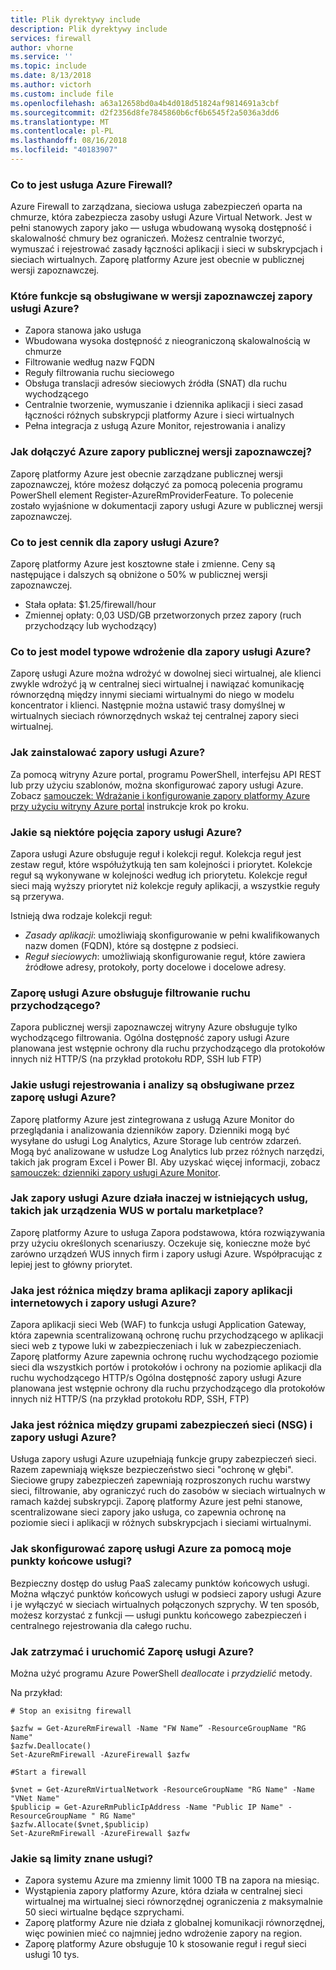 ```yaml
---
title: Plik dyrektywy include
description: Plik dyrektywy include
services: firewall
author: vhorne
ms.service: ''
ms.topic: include
ms.date: 8/13/2018
ms.author: victorh
ms.custom: include file
ms.openlocfilehash: a63a12658bd0a4b4d018d51824af9814691a3cbf
ms.sourcegitcommit: d2f2356d8fe7845860b6cf6b6545f2a5036a3dd6
ms.translationtype: MT
ms.contentlocale: pl-PL
ms.lasthandoff: 08/16/2018
ms.locfileid: "40183907"
---
```

### <a name="what-is-azure-firewall"></a>Co to jest usługa Azure Firewall?

Azure Firewall to zarządzana, sieciowa usługa zabezpieczeń oparta na chmurze, która zabezpiecza zasoby usługi Azure Virtual Network. Jest w pełni stanowych zapory jako — usługa wbudowaną wysoką dostępność i skalowalność chmury bez ograniczeń. Możesz centralnie tworzyć, wymuszać i rejestrować zasady łączności aplikacji i sieci w subskrypcjach i sieciach wirtualnych. Zaporę platformy Azure jest obecnie w publicznej wersji zapoznawczej.

### <a name="which-capabilities-are-supported-in-the-azure-firewall-public-preview-release"></a>Które funkcje są obsługiwane w wersji zapoznawczej zapory usługi Azure?  

* Zapora stanowa jako usługa
* Wbudowana wysoka dostępność z nieograniczoną skalowalnością w chmurze
* Filtrowanie według nazw FQDN 
* Reguły filtrowania ruchu sieciowego
* Obsługa translacji adresów sieciowych źródła (SNAT) dla ruchu wychodzącego
* Centralnie tworzenie, wymuszanie i dziennika aplikacji i sieci zasad łączności różnych subskrypcji platformy Azure i sieci wirtualnych
* Pełna integracja z usługą Azure Monitor, rejestrowania i analizy 

### <a name="how-can-i-join-the-azure-firewall-public-preview"></a>Jak dołączyć Azure zapory publicznej wersji zapoznawczej?

Zaporę platformy Azure jest obecnie zarządzane publicznej wersji zapoznawczej, które możesz dołączyć za pomocą polecenia programu PowerShell element Register-AzureRmProviderFeature. To polecenie zostało wyjaśnione w dokumentacji zapory usługi Azure w publicznej wersji zapoznawczej.

### <a name="what-is-the-pricing-for-azure-firewall"></a>Co to jest cennik dla zapory usługi Azure?

Zaporę platformy Azure jest kosztowne stałe i zmienne. Ceny są następujące i dalszych są obniżone o 50% w publicznej wersji zapoznawczej.

* Stała opłata: $1.25/firewall/hour
* Zmiennej opłaty: 0,03 USD/GB przetworzonych przez zapory (ruch przychodzący lub wychodzący)

### <a name="what-is-the-typical-deployment-model-for-azure-firewall"></a>Co to jest model typowe wdrożenie dla zapory usługi Azure?

Zaporę usługi Azure można wdrożyć w dowolnej sieci wirtualnej, ale klienci zwykle wdrożyć ją w centralnej sieci wirtualnej i nawiązać komunikację równorzędną między innymi sieciami wirtualnymi do niego w modelu koncentrator i klienci. Następnie można ustawić trasy domyślnej w wirtualnych sieciach równorzędnych wskaż tej centralnej zapory sieci wirtualnej.

### <a name="how-can-i-install-the-azure-firewall"></a>Jak zainstalować zapory usługi Azure?

Za pomocą witryny Azure portal, programu PowerShell, interfejsu API REST lub przy użyciu szablonów, można skonfigurować zapory usługi Azure. Zobacz [samouczek: Wdrażanie i konfigurowanie zapory platformy Azure przy użyciu witryny Azure portal](../articles/firewall/tutorial-firewall-deploy-portal.md) instrukcje krok po kroku.

### <a name="what-are-some-azure-firewall-concepts"></a>Jakie są niektóre pojęcia zapory usługi Azure?

Zapora usługi Azure obsługuje reguł i kolekcji reguł. Kolekcja reguł jest zestaw reguł, które współużytkują ten sam kolejności i priorytet. Kolekcje reguł są wykonywane w kolejności według ich priorytetu. Kolekcje reguł sieci mają wyższy priorytet niż kolekcje reguły aplikacji, a wszystkie reguły są przerywa.

Istnieją dwa rodzaje kolekcji reguł:

* *Zasady aplikacji*: umożliwiają skonfigurowanie w pełni kwalifikowanych nazw domen (FQDN), które są dostępne z podsieci. 
* *Reguł sieciowych*: umożliwiają skonfigurowanie reguł, które zawiera źródłowe adresy, protokoły, porty docelowe i docelowe adresy. 

### <a name="does-azure-firewall-support-inbound-traffic-filtering"></a>Zaporę usługi Azure obsługuje filtrowanie ruchu przychodzącego?

Zapora publicznej wersji zapoznawczej witryny Azure obsługuje tylko wychodzącego filtrowania. Ogólna dostępność zapory usługi Azure planowana jest wstępnie ochrony dla ruchu przychodzącego dla protokołów innych niż HTTP/S (na przykład protokołu RDP, SSH lub FTP)  
 
### <a name="which-logging-and-analytics-services-are-supported-by-the-azure-firewall"></a>Jakie usługi rejestrowania i analizy są obsługiwane przez zaporę usługi Azure?

Zaporę platformy Azure jest zintegrowana z usługą Azure Monitor do przeglądania i analizowania dzienników zapory. Dzienniki mogą być wysyłane do usługi Log Analytics, Azure Storage lub centrów zdarzeń. Mogą być analizowane w usłudze Log Analytics lub przez różnych narzędzi, takich jak program Excel i Power BI. Aby uzyskać więcej informacji, zobacz [samouczek: dzienniki zapory usługi Azure Monitor](../articles/firewall/tutorial-diagnostics.md).

### <a name="how-does-azure-firewall-work-differently-from-existing-services-such-as-nvas-in-the-marketplace"></a>Jak zapory usługi Azure działa inaczej w istniejących usług, takich jak urządzenia WUS w portalu marketplace?

Zaporę platformy Azure to usługa Zapora podstawowa, która rozwiązywania przy użyciu określonych scenariuszy. Oczekuje się, konieczne może być zarówno urządzeń WUS innych firm i zapory usługi Azure. Współpracując z lepiej jest to główny priorytet.
 
### <a name="what-is-the-difference-between-application-gateway-waf-and-azure-firewall"></a>Jaka jest różnica między brama aplikacji zapory aplikacji internetowych i zapory usługi Azure?

Zapora aplikacji sieci Web (WAF) to funkcja usługi Application Gateway, która zapewnia scentralizowaną ochronę ruchu przychodzącego w aplikacji sieci web z typowe luki w zabezpieczeniach i luk w zabezpieczeniach. Zaporę platformy Azure zapewnia ochronę ruchu wychodzącego poziomie sieci dla wszystkich portów i protokołów i ochrony na poziomie aplikacji dla ruchu wychodzącego HTTP/s Ogólna dostępność zapory usługi Azure planowana jest wstępnie ochrony dla ruchu przychodzącego dla protokołów innych niż HTTP/S (na przykład protokołu RDP, SSH, FTP)

### <a name="what-is-the-difference-between-network-security-groups-nsgs-and-azure-firewall"></a>Jaka jest różnica między grupami zabezpieczeń sieci (NSG) i zapory usługi Azure?

Usługa zapory usługi Azure uzupełniają funkcje grupy zabezpieczeń sieci. Razem zapewniają większe bezpieczeństwo sieci "ochronę w głębi". Sieciowe grupy zabezpieczeń zapewniają rozproszonych ruchu warstwy sieci, filtrowanie, aby ograniczyć ruch do zasobów w sieciach wirtualnych w ramach każdej subskrypcji. Zaporę platformy Azure jest pełni stanowe, scentralizowane sieci zapory jako usługa, co zapewnia ochronę na poziomie sieci i aplikacji w różnych subskrypcjach i sieciami wirtualnymi. 

### <a name="how-do-i-set-up-azure-firewall-with-my-service-endpoints"></a>Jak skonfigurować zaporę usługi Azure za pomocą moje punkty końcowe usługi?

Bezpieczny dostęp do usług PaaS zalecamy punktów końcowych usługi. Można włączyć punktów końcowych usługi w podsieci zapory usługi Azure i je wyłączyć w sieciach wirtualnych połączonych szprychy. W ten sposób, możesz korzystać z funkcji — usługi punktu końcowego zabezpieczeń i centralnego rejestrowania dla całego ruchu.

### <a name="how-can-i-stop-and-start-azure-firewall"></a>Jak zatrzymać i uruchomić Zaporę usługi Azure?

Można użyć programu Azure PowerShell *deallocate* i *przydzielić* metody.

Na przykład:

```azurepowershell
# Stop an exisitng firewall

$azfw = Get-AzureRmFirewall -Name "FW Name” -ResourceGroupName "RG Name"
$azfw.Deallocate()
Set-AzureRmFirewall -AzureFirewall $azfw
```

```azurepowershell
#Start a firewall

$vnet = Get-AzureRmVirtualNetwork -ResourceGroupName "RG Name" -Name "VNet Name"
$publicip = Get-AzureRmPublicIpAddress -Name "Public IP Name" -ResourceGroupName " RG Name"
$azfw.Allocate($vnet,$publicip)
Set-AzureRmFirewall -AzureFirewall $azfw
```

### <a name="what-are-the-known-service-limits"></a>Jakie są limity znane usługi?

* Zapora systemu Azure ma zmienny limit 1000 TB na zapora na miesiąc. 
* Wystąpienia zapory platformy Azure, która działa w centralnej sieci wirtualnej ma wirtualnej sieci równorzędnej ograniczenia z maksymalnie 50 sieci wirtualne będące szprychami.  
* Zaporę platformy Azure nie działa z globalnej komunikacji równorzędnej, więc powinien mieć co najmniej jedno wdrożenie zapory na region.
* Zaporę platformy Azure obsługuje 10 k stosowanie reguł i reguł sieci usługi 10 tys.